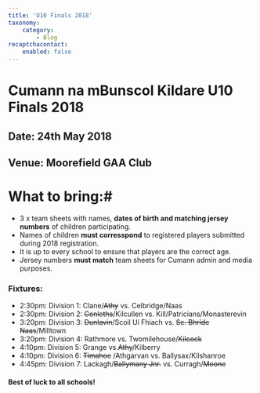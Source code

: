 ```yaml
---
title: 'U10 Finals 2018'
taxonomy:
    category:
        - Blog
recaptchacontact:
    enabled: false
---
```


# Cumann na mBunscol Kildare U10 Finals 2018 #

## Date: 24th May 2018

## Venue: Moorefield GAA Club

# What to bring:#
* 3 x team sheets with names, **dates of birth and matching jersey numbers** of children participating.
* Names of children **must corresspond** to registered players submitted during 2018 registration.
* It is up to every school to ensure that players are the correct age. 
* Jersey numbers **must match** team sheets for Cumann admin and media purposes.

### Fixtures:

* 2:30pm: Division 1: Clane/~~Athy~~ vs. Celbridge/Naas
* 2:30pm: Division 2: ~~Conleths~~/Kilcullen vs. Kill/Patricians/Monasterevin
* 3:20pm: Division 3: ~~Dunlavin~~/Scoil Uí Fhiach vs. ~~Sc. Bhríde Naas~~/Milltown
* 3:20pm: Division 4: Rathmore vs. Twomilehouse/~~Kilcock~~
* 4:10pm: Division 5: Grange vs.~~Athy~~/Kilberry
* 4:10pm: Division 6: ~~Timahoe~~ /Athgarvan vs. Ballysax/Kilshanroe
* 4:45pm: Division 7: Lackagh/~~Ballymany Jnr.~~ vs. Curragh/~~Moone~~

#### Best of luck to all schools!


